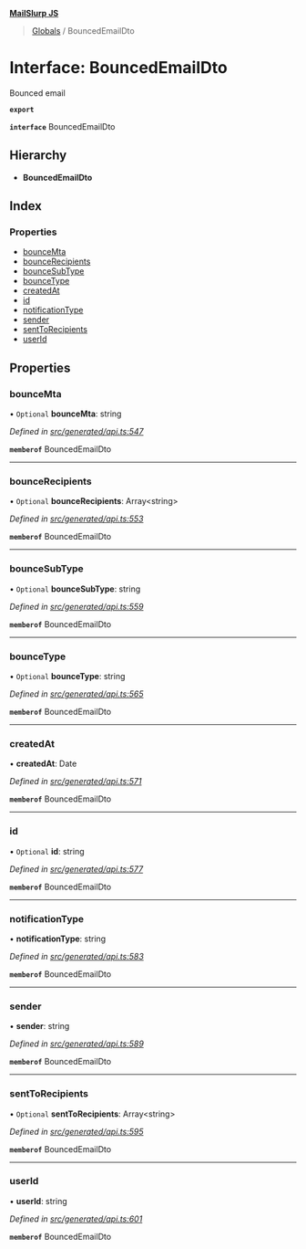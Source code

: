 **[MailSlurp JS](../README.md)**

> [Globals](../README.md) / BouncedEmailDto

# Interface: BouncedEmailDto

Bounced email

**`export`** 

**`interface`** BouncedEmailDto

## Hierarchy

* **BouncedEmailDto**

## Index

### Properties

* [bounceMta](bouncedemaildto.md#bouncemta)
* [bounceRecipients](bouncedemaildto.md#bouncerecipients)
* [bounceSubType](bouncedemaildto.md#bouncesubtype)
* [bounceType](bouncedemaildto.md#bouncetype)
* [createdAt](bouncedemaildto.md#createdat)
* [id](bouncedemaildto.md#id)
* [notificationType](bouncedemaildto.md#notificationtype)
* [sender](bouncedemaildto.md#sender)
* [sentToRecipients](bouncedemaildto.md#senttorecipients)
* [userId](bouncedemaildto.md#userid)

## Properties

### bounceMta

• `Optional` **bounceMta**: string

*Defined in [src/generated/api.ts:547](https://github.com/mailslurp/mailslurp-client/blob/98c6efc/src/generated/api.ts#L547)*

**`memberof`** BouncedEmailDto

___

### bounceRecipients

• `Optional` **bounceRecipients**: Array\<string>

*Defined in [src/generated/api.ts:553](https://github.com/mailslurp/mailslurp-client/blob/98c6efc/src/generated/api.ts#L553)*

**`memberof`** BouncedEmailDto

___

### bounceSubType

• `Optional` **bounceSubType**: string

*Defined in [src/generated/api.ts:559](https://github.com/mailslurp/mailslurp-client/blob/98c6efc/src/generated/api.ts#L559)*

**`memberof`** BouncedEmailDto

___

### bounceType

• `Optional` **bounceType**: string

*Defined in [src/generated/api.ts:565](https://github.com/mailslurp/mailslurp-client/blob/98c6efc/src/generated/api.ts#L565)*

**`memberof`** BouncedEmailDto

___

### createdAt

•  **createdAt**: Date

*Defined in [src/generated/api.ts:571](https://github.com/mailslurp/mailslurp-client/blob/98c6efc/src/generated/api.ts#L571)*

**`memberof`** BouncedEmailDto

___

### id

• `Optional` **id**: string

*Defined in [src/generated/api.ts:577](https://github.com/mailslurp/mailslurp-client/blob/98c6efc/src/generated/api.ts#L577)*

**`memberof`** BouncedEmailDto

___

### notificationType

•  **notificationType**: string

*Defined in [src/generated/api.ts:583](https://github.com/mailslurp/mailslurp-client/blob/98c6efc/src/generated/api.ts#L583)*

**`memberof`** BouncedEmailDto

___

### sender

•  **sender**: string

*Defined in [src/generated/api.ts:589](https://github.com/mailslurp/mailslurp-client/blob/98c6efc/src/generated/api.ts#L589)*

**`memberof`** BouncedEmailDto

___

### sentToRecipients

• `Optional` **sentToRecipients**: Array\<string>

*Defined in [src/generated/api.ts:595](https://github.com/mailslurp/mailslurp-client/blob/98c6efc/src/generated/api.ts#L595)*

**`memberof`** BouncedEmailDto

___

### userId

•  **userId**: string

*Defined in [src/generated/api.ts:601](https://github.com/mailslurp/mailslurp-client/blob/98c6efc/src/generated/api.ts#L601)*

**`memberof`** BouncedEmailDto
